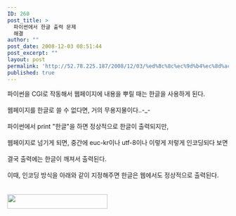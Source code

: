 ```yaml
---
ID: 260
post_title: >
  파이썬에서 한글 출력 문제
  해결
author: ""
post_date: 2008-12-03 08:51:44
post_excerpt: ""
layout: post
permalink: 'http://52.78.225.187/2008/12/03/%ed%8c%8c%ec%9d%b4%ec%8d%ac%ec%97%90%ec%84%9c-%ed%95%9c%ea%b8%80-%ec%b6%9c%eb%a0%a5-%eb%ac%b8%ec%a0%9c-%ed%95%b4%ea%b2%b0/'
published: true
---
```

파이썬을 CGI로 작동해서 웹페이지에 내용을 뿌릴 때는 한글을 사용하게 된다.<BR><BR>웹페이지를 한글로 쓸 수 없다면, 거의 무용지물이다..-_-<BR><BR>파이썬에서 print "한글"을 하면 정상적으로 한글이 출력되지만,<BR><BR>웹페이지로 넘기게 되면, 중간에 euc-kr이나 utf-8이나 이렇게 저렇게 인코딩되다 보면<BR><BR>결국 출력에는 한글이 깨져서 출력된다.<BR><BR>이때, 인코딩 방식을 아래와 같이 지정해주면 한글은 웹에서도 정상적으로 출력된다.<BR><BR><BR><img src="http://52.78.225.187/wp-content/uploads/1/5151826647.png" width="228" height="33" />